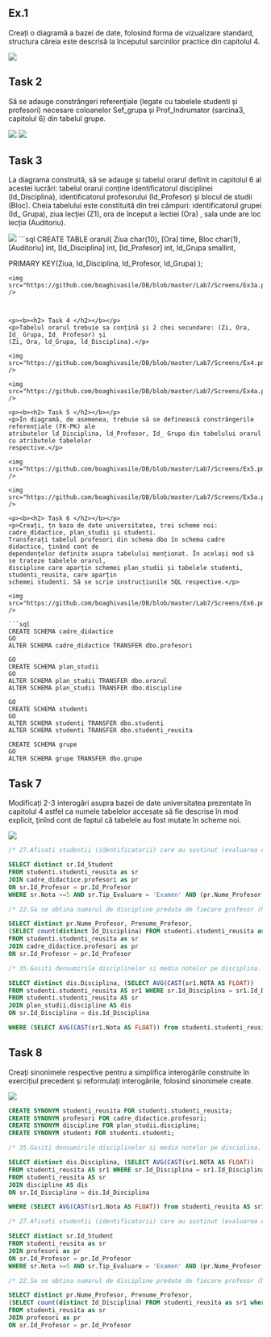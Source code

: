 <p><b><h2> Ex.1 </h2></b></p>
<p>Creați o diagramă a bazei de date, folosind forma de vizualizare standard, structura căreia este
descrisă la începutul sarcinilor practice din capitolul 4.</p>

<img src="https://github.com/boaghivasile/DB/blob/master/Lab7/Screens/Ex1.png"  />

<p><b><h2> Task 2 </h2></b></p> 
<p>Să se adauge constrângeri referențiale (legate cu tabelele studenti și profesori) necesare
coloanelor Sef_grupa și Prof_Indrumator (sarcina3, capitolul 6) din tabelul grupe.</p>

<img src="https://github.com/boaghivasile/DB/blob/master/Lab7/Screens/Ex2.png"  />

<img src="https://github.com/boaghivasile/DB/blob/master/Lab7/Screens/Ex2a.png"  />

<p><b><h2> Task 3 </h2></b></p> 
<p>La diagrama construită, să se adauge și tabelul orarul definit in capitolul 6 al acestei lucrări:
tabelul orarul conține identificatorul disciplinei (ld_Disciplina), identificatorul profesorului
(Id_Profesor) și blocul de studii (Bloc). Cheia tabelului este constituită din trei câmpuri:
identificatorul grupei (Id_ Grupa), ziua lecției (Z1), ora de început a lectiei (Ora) , sala unde
are loc lecția (Auditoriu).</p>

<img src="https://github.com/boaghivasile/DB/blob/master/Lab7/Screens/Ex3.png"  />
```sql 
CREATE TABLE orarul(
Ziua char(10),
[Ora] time,
Bloc char(1),
[Auditoriu] int,
[Id_Disciplina] int,
[Id_Profesor] int,
Id_Grupa smallint,

PRIMARY KEY(Ziua, Id_Disciplina, Id_Profesor, Id_Grupa)
);
```
<img src="https://github.com/boaghivasile/DB/blob/master/Lab7/Screens/Ex3a.png"  />



<p><b><h2> Task 4 </h2></b></p> 
<p>Tabelul orarul trebuie sa conțină și 2 chei secundare: (Zi, Ora, Id_ Grupa, Id_ Profesor) și
(Zi, Ora, ld_Grupa, ld_Disciplina).</p> 

<img src="https://github.com/boaghivasile/DB/blob/master/Lab7/Screens/Ex4.png"  />

<img src="https://github.com/boaghivasile/DB/blob/master/Lab7/Screens/Ex4a.png"  />

<p><b><h2> Task 5 </h2></b></p> 
<p>În diagramă, de asemenea, trebuie să se definească constrângerile referențiale (FK-PK) ale
atributelor ld_Disciplina, ld_Profesor, Id_ Grupa din tabelului orarul cu atributele tabelelor
respective.</p>

<img src="https://github.com/boaghivasile/DB/blob/master/Lab7/Screens/Ex5.png"  />

<img src="https://github.com/boaghivasile/DB/blob/master/Lab7/Screens/Ex5a.png"  />

<p><b><h2> Task 6 </h2></b></p> 
<p>Creați, țn baza de date universitatea, trei scheme noi: cadre_didactice, plan_studii și studenti.
Transferați tabelul profesori din schema dbo în schema cadre didactice, ținând cont de
dependențelor definite asupra tabelului menționat. În același mod să se trateze tabelele orarul,
discipline care aparțin schemei plan_studii și tabelele studenti, studenti_reusita, care aparțin
schemei studenti. Să se scrie instrucțiunile SQL respective.</p> 

<img src="https://github.com/boaghivasile/DB/blob/master/Lab7/Screens/Ex6.png"  />

```sql
CREATE SCHEMA cadre_didactice
GO
ALTER SCHEMA cadre_didactice TRANSFER dbo.profesori

GO
CREATE SCHEMA plan_studii
GO
ALTER SCHEMA plan_studii TRANSFER dbo.orarul
ALTER SCHEMA plan_studii TRANSFER dbo.discipline

GO
CREATE SCHEMA studenti
GO
ALTER SCHEMA studenti TRANSFER dbo.studenti
ALTER SCHEMA studenti TRANSFER dbo.studenti_reusita

CREATE SCHEMA grupe
GO
ALTER SCHEMA grupe TRANSFER dbo.grupe
```

<p><b><h2> Task 7 </h2></b></p> 
<p>Modificați 2-3 interogări asupra bazei de date universitatea prezentate în capitolul 4 astfel ca
numele tabelelor accesate să fie descrise în mod explicit, ținînd cont de faptul că tabelele au
fost mutate în scheme noi. </p> 
<img src="https://github.com/boaghivasile/DB/blob/master/Lab7/Screens/Ex7a.png"  />

```sql
/* 27.Afisati studentii (identificatorii) care au sustinut (evaluarea examen) la toate disciplinele predate de prof.Ion. */

SELECT distinct sr.Id_Student
FROM studenti.studenti_reusita as sr
JOIN cadre_didactice.profesori as pr
ON sr.Id_Profesor = pr.Id_Profesor
WHERE sr.Nota >=5 AND sr.Tip_Evaluare = 'Examen' AND (pr.Nume_Profesor = 'Ion' OR pr.Prenume_Profesor = 'Ion')

/* 22.Sa se obtina numarul de discipline predate de fiecare profesor (Nume_Profesor, Prenume_Profesor). */

SELECT distinct pr.Nume_Profesor, Prenume_Profesor,
(SELECT count(distinct Id_Disciplina) FROM studenti.studenti_reusita as sr1 where sr.Id_Profesor = sr1.Id_Profesor) as [Nr_Obiecte]
FROM studenti.studenti_reusita as sr
JOIN cadre_didactice.profesori as pr
ON sr.Id_Profesor = pr.Id_Profesor

/* 35.Gasiti denuumirile disciplinelor si media notelor pe disciplina. Afisati numai disciplinele cu medii mai mari ca 7.0. */

SELECT distinct dis.Disciplina, (SELECT AVG(CAST(sr1.NOTA AS FLOAT)) 
FROM studenti.studenti_reusita AS sr1 WHERE sr.Id_Disciplina = sr1.Id_Disciplina) as Media
FROM studenti.studenti_reusita AS sr
JOIN plan_studii.discipline AS dis
ON sr.Id_Disciplina = dis.Id_Disciplina

WHERE (SELECT AVG(CAST(sr1.Nota AS FLOAT)) from studenti.studenti_reusita AS sr1 WHERE sr.Id_Disciplina = sr1.Id_Disciplina) > 7
```


<p><b><h2> Task 8 </h2></b></p> 
<p>Creați sinonimele respective pentru a simplifica interogările construite în exercițiul precedent
și reformulați interogările, folosind sinonimele create.</p> 

<img src="https://github.com/boaghivasile/DB/blob/master/Lab7/Screens/Ex8a.png"  />

```sql
CREATE SYNONYM studenti_reusita FOR studenti.studenti_reusita;
CREATE SYNONYM profesori FOR cadre_didactice.profesori;
CREATE SYNONYM discipline FOR plan_studii.discipline;
CREATE SYNONYM studenti FOR studenti.studenti;

/* 35.Gasiti denuumirile disciplinelor si media notelor pe disciplina. Afisati numai disciplinele cu medii mai mari ca 7.0. */

SELECT distinct dis.Disciplina, (SELECT AVG(CAST(sr1.NOTA AS FLOAT)) 
FROM studenti_reusita AS sr1 WHERE sr.Id_Disciplina = sr1.Id_Disciplina) as Media
FROM studenti_reusita AS sr
JOIN discipline AS dis
ON sr.Id_Disciplina = dis.Id_Disciplina

WHERE (SELECT AVG(CAST(sr1.Nota AS FLOAT)) from studenti_reusita AS sr1 WHERE sr.Id_Disciplina = sr1.Id_Disciplina) > 7

/* 27.Afisati studentii (identificatorii) care au sustinut (evaluarea examen) la toate disciplinele predate de prof.Ion. */

SELECT distinct sr.Id_Student
FROM studenti_reusita as sr
JOIN profesori as pr
ON sr.Id_Profesor = pr.Id_Profesor
WHERE sr.Nota >=5 AND sr.Tip_Evaluare = 'Examen' AND (pr.Nume_Profesor = 'Ion' OR pr.Prenume_Profesor = 'Ion')

/* 22.Sa se obtina numarul de discipline predate de fiecare profesor (Nume_Profesor, Prenume_Profesor). */

SELECT distinct pr.Nume_Profesor, Prenume_Profesor,
(SELECT count(distinct Id_Disciplina) FROM studenti_reusita as sr1 where sr.Id_Profesor = sr1.Id_Profesor) as [Nr_Obiecte]
FROM studenti_reusita as sr
JOIN profesori as pr
ON sr.Id_Profesor = pr.Id_Profesor
```



